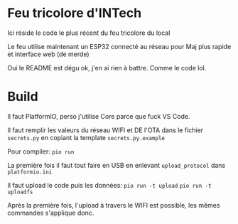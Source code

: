 # Feu tricolore d'INTech

Ici réside le code le plus récent du feu tricolore du local

Le feu utilise maintenant un ESP32 connecté au réseau pour Maj plus rapide et interface web (de merde)

Oui le README est dégu ok, j'en ai rien à battre. Comme le code lol.

# Build

Il faut PlatformIO, perso j'utilise Core parce que fuck VS Code.

Il faut remplir les valeurs du réseau WIFI et DE l'OTA dans le fichier `secrets.py` en copiant la template `secrets.py.example`

Pour compiler:
`pio run`

La première fois il faut tout faire en USB en enlevant `upload_protocol` dans `platformio.ini`

Il faut upload le code puis les données:
`pio run -t upload`
`pio run -t uploadfs`

Après la première fois, l'upload à travers le WIFI est possible, les mêmes commandes s'applique donc.